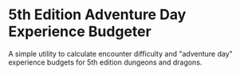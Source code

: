 # 5th Edition Adventure Day Experience Budgeter

A simple utility to calculate encounter difficulty and "adventure day" experience budgets for 5th edition dungeons and dragons.
